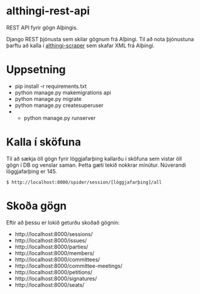 # althingi-rest-api
REST API fyrir gögn Alþingis.

Django REST þjónusta sem skilar gögnum frá Alþingi. Til að nota þjónustuna þarftu að kalla í <a href="https://github.com/busla/althingi-scraper">althingi-scraper</a> sem skafar XML frá Alþingi.

# Uppsetning
* pip install -r requirements.txt
* python manage.py makemigrations api
* python manage.py migrate
* python manage.py createsuperuser
* * python manage.py runserver

# Kalla í sköfuna
Til að sækja öll gögn fyrir löggjafarþing kallarðu í sköfuna sem vistar öll gögn í DB og venslar saman. Þetta gæti tekið nokkrar mínútur. Núverandi löggjafarþing er 145.

```
$ http://localhost:8000/spider/session/[löggjafarþing]/all
```

# Skoða gögn
Eftir að þessu er lokið geturðu skoðað gögnin:

* http://localhost:8000/sessions/
* http://localhost:8000/issues/
* http://localhost:8000/parties/
* http://localhost:8000/members/
* http://localhost:8000/committees/
* http://localhost:8000/committee-meetings/
* http://localhost:8000/petitions/
* http://localhost:8000/signatures/
* http://localhost:8000/seats/

